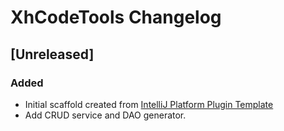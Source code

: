 <!-- Keep a Changelog guide -> https://keepachangelog.com -->

# XhCodeTools Changelog

## [Unreleased]
### Added
- Initial scaffold created from [IntelliJ Platform Plugin Template](https://github.com/JetBrains/intellij-platform-plugin-template)
- Add CRUD service and DAO generator.